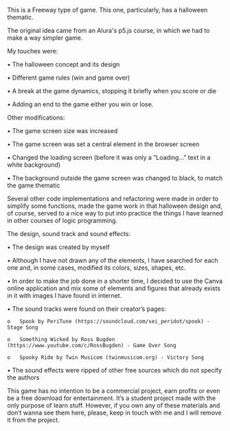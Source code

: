 This is a Freeway type of game. This one, particularly, has a halloween thematic. 

The original idea came from an Alura's p5.js course, in which we had to make a way simpler game. 

My touches were:

•	The halloween concept and its design

•	Different game rules (win and game over)

•	A break at the game dynamics, stopping it briefly when you score or die

•	Adding an end to the game either you win or lose.


Other modifications:

•	The game screen size was increased

•	The game screen was set a central element in the browser screen

•	Changed the loading screen (before it was only a “Loading…” text in a white background)

•	The background outside the game screen was changed to black, to match the game thematic 


Several other code implementations and refactoring were made in order to simplify some functions, made the game work in that halloween design and, of course, served to a nice way to put into practice the things I have learned in other courses of logic programming.

The design, sound track and sound effects:

•	The design was created by myself

•	Although I have not drawn any of the elements, I have searched for each one and, in some cases, modified its colors, sizes, shapes, etc.

•	In order to make the job done in a shorter time, I decided to use the Canva online application and mix some of elements and figures that already exists in it with images I have found in internet.

•	The sound tracks were found on their creator’s pages:

	o	Spook by PeriTune (https://soundcloud.com/sei_peridot/spook) - Stage Song

	o	Something Wicked by Ross Bugden (https://www.youtube.com/c/RossBugden) - Game Over Song

	o	Spooky Ride by Twin Musicom (twinmusicom.org) - Victory Song

•	The sound effects were ripped of other free sources which do not specify the authors

This game has no intention to be a commercial project, earn profits or even be a free download for entertainment. It’s a student project made with the only purpose of learn stuff. However, if you own any of these materials and don’t wanna see them here, please, keep in touch with me and I will remove it from the project.
